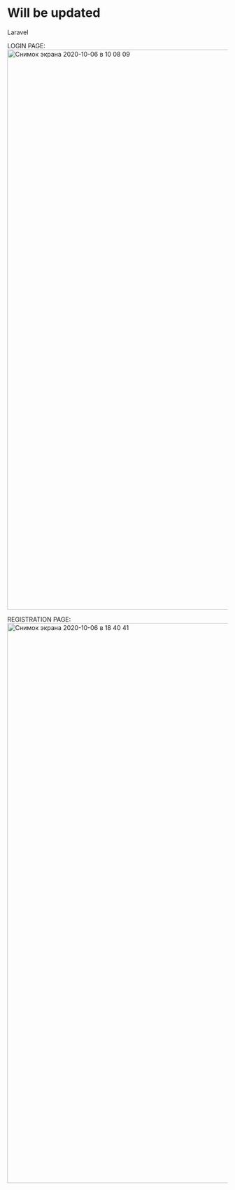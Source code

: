 # Will be updated
Laravel

LOGIN PAGE:
<img width="1280" alt="Снимок экрана 2020-10-06 в 10 08 09" src="https://user-images.githubusercontent.com/62800476/95158324-240d5900-07bd-11eb-9fd4-5ffe06f5c0d4.png">


REGISTRATION PAGE:
<img width="1280" alt="Снимок экрана 2020-10-06 в 18 40 41" src="https://user-images.githubusercontent.com/62800476/95202785-9a34ae80-0803-11eb-85d7-4987464dd42d.png">
